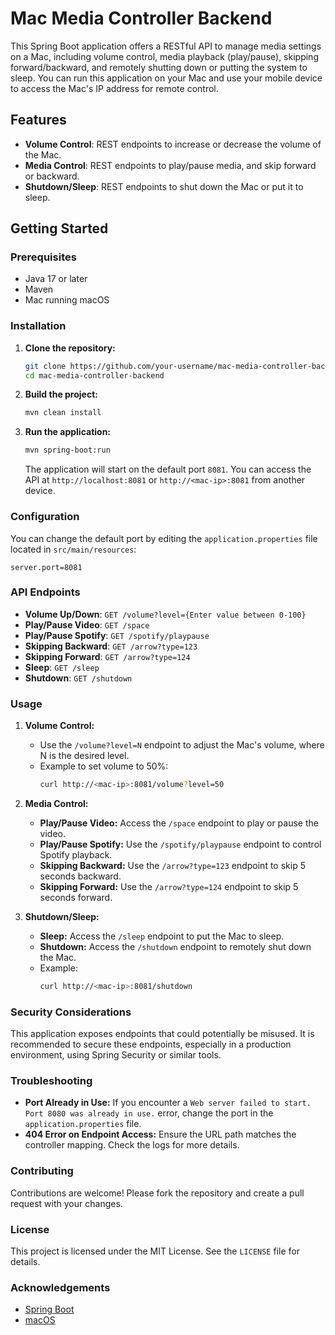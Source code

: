 # Mac Media Controller Backend
This Spring Boot application offers a RESTful API to manage media settings on a Mac, including volume control, media playback (play/pause), skipping forward/backward, and remotely shutting down or putting the system to sleep. You can run this application on your Mac and use your mobile device to access the Mac's IP address for remote control.

## Features

- **Volume Control**: REST endpoints to increase or decrease the volume of the Mac.
- **Media Control**: REST endpoints to play/pause media, and skip forward or backward.
- **Shutdown/Sleep**: REST endpoints to shut down the Mac or put it to sleep.

## Getting Started

### Prerequisites

- Java 17 or later
- Maven
- Mac running macOS

### Installation

1. **Clone the repository:**
   ```bash
   git clone https://github.com/your-username/mac-media-controller-backend.git
   cd mac-media-controller-backend
   ```

2. **Build the project:**
   ```bash
   mvn clean install
   ```

3. **Run the application:**
   ```bash
   mvn spring-boot:run
   ```

   The application will start on the default port `8081`. You can access the API at `http://localhost:8081` or `http://<mac-ip>:8081` from another device.

### Configuration

You can change the default port by editing the `application.properties` file located in `src/main/resources`:

```properties
server.port=8081
```

### API Endpoints

- **Volume Up/Down**: `GET /volume?level={Enter value between 0-100}`
- **Play/Pause Video**: `GET /space`
- **Play/Pause Spotify**: `GET /spotify/playpause`
- **Skipping Backward**: `GET /arrow?type=123`
- **Skipping Forward**: `GET /arrow?type=124`
- **Sleep**: `GET /sleep`
- **Shutdown**: `GET /shutdown`

### Usage

1. **Volume Control:**
   - Use the `/volume?level=N` endpoint to adjust the Mac's volume, where N is the desired level.
   - Example to set volume to 50%:
     ```bash
     curl http://<mac-ip>:8081/volume?level=50
     ```

2. **Media Control:**
   - **Play/Pause Video:** Access the `/space` endpoint to play or pause the video.
   - **Play/Pause Spotify:** Use the `/spotify/playpause` endpoint to control Spotify playback.
   - **Skipping Backward:** Use the `/arrow?type=123` endpoint to skip 5 seconds backward.
   - **Skipping Forward:** Use the `/arrow?type=124` endpoint to skip 5 seconds forward.

3. **Shutdown/Sleep:**
   - **Sleep:** Access the `/sleep` endpoint to put the Mac to sleep.
   - **Shutdown:** Access the `/shutdown` endpoint to remotely shut down the Mac.
   - Example:
     ```bash
     curl http://<mac-ip>:8081/shutdown
     ```

### Security Considerations

This application exposes endpoints that could potentially be misused. It is recommended to secure these endpoints, especially in a production environment, using Spring Security or similar tools.

### Troubleshooting

- **Port Already in Use:** If you encounter a `Web server failed to start. Port 8080 was already in use.` error, change the port in the `application.properties` file.
- **404 Error on Endpoint Access:** Ensure the URL path matches the controller mapping. Check the logs for more details.

### Contributing

Contributions are welcome! Please fork the repository and create a pull request with your changes.

### License

This project is licensed under the MIT License. See the `LICENSE` file for details.

### Acknowledgements

- [Spring Boot](https://spring.io/projects/spring-boot)
- [macOS](https://www.apple.com/macos/)
